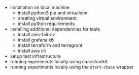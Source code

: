 * installation on local machine
    - install python3 pip and virtualenv
    - creating virtual environment 
    - install python requirements
* installing additional dependencies for tests
    - install aws-fail-az
    - install grafana k6
    - install terraform and terragrunt
    - install aws cli
* setup test infrastructure
* running experiments locally using chaostoolkit
* running experiments locally using the `start-chaos` wrapper
